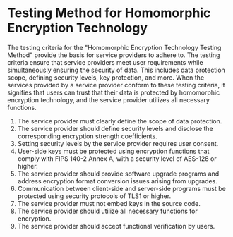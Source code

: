 # Testing Method for Homomorphic Encryption Technology

The testing criteria for the "Homomorphic Encryption Technology Testing Method" provide the basis for service providers to adhere to. The testing criteria ensure that service providers meet user requirements while simultaneously ensuring the security of data. This includes data protection scope, defining security levels, key protection, and more. When the services provided by a service provider conform to these testing criteria, it signifies that users can trust that their data is protected by homomorphic encryption technology, and the service provider utilizes all necessary functions.

1. The service provider must clearly define the scope of data protection.
2. The service provider should define security levels and disclose the corresponding encryption strength coefficients.
3. Setting security levels by the service provider requires user consent.
4. User-side keys must be protected using encryption functions that comply with FIPS 140-2 Annex A, with a security level of AES-128 or higher.
5. The service provider should provide software upgrade programs and address encryption format conversion issues arising from upgrades.
6. Communication between client-side and server-side programs must be protected using security protocols of TLS1 or higher.
7. The service provider must not embed keys in the source code.
8. The service provider should utilize all necessary functions for encryption.
9. The service provider should accept functional verification by users.
